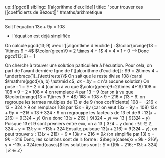 up::[[pgcd]]
sibling:: [[algorithme d'euclide]] 
title:: "pour trouver des [[coefficients de Bézout]]"
#maths/arithmétique 

---

Soit l'équation $13x + 9y = 108$
 - l'équation est déjà simplifiée

On calcule $\mathrm{pgcd}(13; 9)$ avec l'[[algorithme d'euclide]] :
$\color{orange}13 = 1\times 9 + 4$
$\color{green}9 = 2 \times 4 + 1$
$4 = 4 \times 1 + 0$ --> Donc $pgcd(13; 9) = 1$

On cherche à trouver une solution particulière à l'équation.
Pour cela, on part de l'avant dernière ligne de l'[[algorithme d'euclide]] :
$9 = 2\times 4 + \underbrace{1}_{\text{reste}}$
On sait que le reste divise 108 (car si $\mathrm{pgcd}(a, b) \not\mid c$, $ax+by=c$ n'a aucune solution)
On pose :
$1 = 9 - 2\times 4$ (car on à vu que $\color{green}9=2\times 4+1$)
$108 = 108\times 9 - 2\times 108 \times 4$
on remplace $4$ par $13 - 9$ (car on à vu que $\color{orange}13 = 1\times 9 + 4$)
$108 = 108 \times 9 - 216 \times (13 - 9)$
on regroupe les termes multiples de $13$ et de $9$ (nos coefficients) 
$108 = -216\times 13 + 324\times 9$
on remplace $108$ par $13x + 9y$ (car on veut $13x+9y = 108$)
$13x + 9y = -216\times 13 + 324\times 9$
on regrouppe les facteurs de $13$ et de $9$ :
$13(x+216) = 9(324 - y)$
On a donc $13(x+216) \mid 9(324 - y) \implies 13 \mid 9(324 - y)$
Puisque $13$ et 9 sont premiers entre eux, on a $13\mid 324-y$
donc :
$\exists k \in \mathbb{Z}, 324 - y = 13k$
$y = -13k + 324$
Ensuite, puisque $13(x+216) = 9(324 - y)$, on peut trouver $x$ :
$13(x+216) = 9 \times 13k$
$x+216 = 9k$ (on simplifie par $13$)
$x = 9k - 216$
Donc, les solutions sont de la forme :
$\begin{cases}x = 9k - 216\\ y = -13k + 324\end{cases}$
les solutions sont :
$S = \{ (9k - 216; -13k+324) \mid k \in \mathbb{Z} \}$

